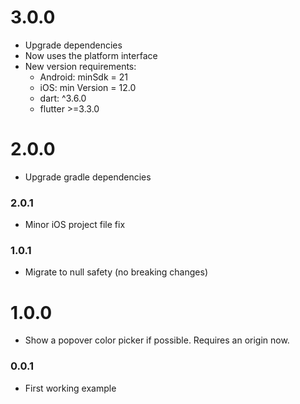# 3.0.0

- Upgrade dependencies
- Now uses the platform interface
- New version requirements:
  - Android: minSdk = 21
  - iOS: min Version = 12.0
  - dart: ^3.6.0
  - flutter >=3.3.0

# 2.0.0

- Upgrade gradle dependencies

### 2.0.1

- Minor iOS project file fix

### 1.0.1

- Migrate to null safety (no breaking changes)

# 1.0.0

- Show a popover color picker if possible. Requires an origin now.

### 0.0.1

- First working example
